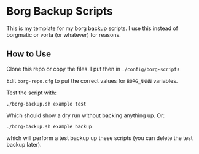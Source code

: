 # Borg Backup Scripts

This is my template for my borg backup scripts. I use this instead of borgmatic
or vorta (or whatever) for reasons.

## How to Use

Clone this repo or copy the files. I put then in `./config/borg-scripts`

Edit `borg-repo.cfg` to put the correct values for `BORG_NNNN` variables.

Test the script with:

    ./borg-backup.sh example test

Which should show a dry run without backing anything up. Or:

    ./borg-backup.sh example backup

which will perform a test backup up these scripts (you can delete the test
backup later).
